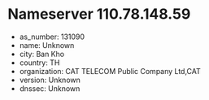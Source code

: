 # Nameserver 110.78.148.59

* as_number: 131090
* name: Unknown
* city: Ban Kho
* country: TH
* organization: CAT TELECOM Public Company Ltd,CAT
* version: Unknown
* dnssec: Unknown
